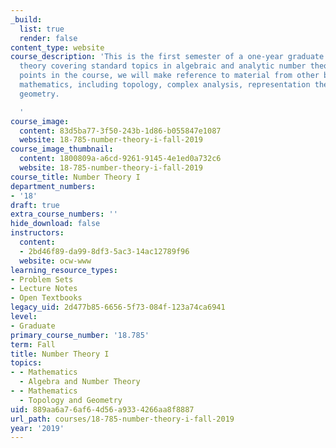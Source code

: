```yaml
---
_build:
  list: true
  render: false
content_type: website
course_description: 'This is the first semester of a one-year graduate course in number
  theory covering standard topics in algebraic and analytic number theory. At various
  points in the course, we will make reference to material from other branches of
  mathematics, including topology, complex analysis, representation theory, and algebraic
  geometry.

  '
course_image:
  content: 83d5ba77-3f50-243b-1d86-b055847e1087
  website: 18-785-number-theory-i-fall-2019
course_image_thumbnail:
  content: 1800809a-a6cd-9261-9145-4e1ed0a732c6
  website: 18-785-number-theory-i-fall-2019
course_title: Number Theory I
department_numbers:
- '18'
draft: true
extra_course_numbers: ''
hide_download: false
instructors:
  content:
  - 2bd46f89-da99-8df3-5ac3-14ac12789f96
  website: ocw-www
learning_resource_types:
- Problem Sets
- Lecture Notes
- Open Textbooks
legacy_uid: 2d477b85-6656-5f73-084f-123a74ca6941
level:
- Graduate
primary_course_number: '18.785'
term: Fall
title: Number Theory I
topics:
- - Mathematics
  - Algebra and Number Theory
- - Mathematics
  - Topology and Geometry
uid: 889aa6a7-6af6-4d56-a933-4266aa8f8887
url_path: courses/18-785-number-theory-i-fall-2019
year: '2019'
---
```

